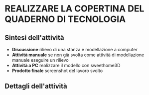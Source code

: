 # REALIZZARE LA COPERTINA DEL QUADERNO DI TECNOLOGIA

## Sintesi dell'attività
- **Discussione** rilievo di una stanza e modellazione a computer
- **Attività manuale** se non già svolta come attività di modellazione manuale eseguire un rilievo
- **Attività a PC** realizzare il modello con sweethome3D
- **Prodotto finale** screenshot del lavoro svolto

## Dettagli dell'attività
